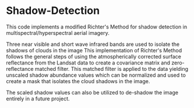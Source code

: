 # Shadow-Detection
This code implements a modified Richter's Method for shadow detection in multispectral/hyperspectral aerial imagery. 

Three near visible and short wave infrared bands are used to isolate the shadows of clouds in the image
This implementation of Richter's Method follows the general steps of using the atmospherically corrected surface reflectance from the Landsat data to create a covariance matrix and zero-reflectance matched filter. 
This matched filter is applied to the data yielding unscaled shadow abundance values which can be normalized and used to create a mask that isolates the cloud shadows in the image. 

The scaled shadow values can also be utilized to de-shadow the image entirely in a future project. 
